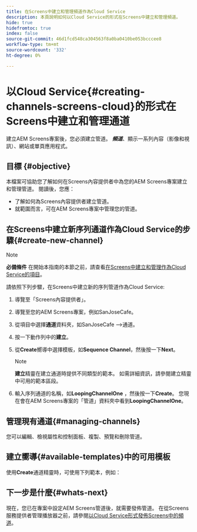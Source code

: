 ```yaml
---
title: 在Screens中建立和管理頻道作為Cloud Service
description: 本頁說明如何以Cloud Service的形式在Screens中建立和管理頻道。
hide: true
hidefromtoc: true
index: false
source-git-commit: 46d1fcd548ca304563f8a0ba0410be053bcccee8
workflow-type: tm+mt
source-wordcount: '332'
ht-degree: 0%

---
```



# 以Cloud Service{#creating-channels-screens-cloud}的形式在Screens中建立和管理通道

建立AEM Screens專案後，您必須建立管道。
***頻道***、顯示一系列內容（影像和視訊）、網站或單頁應用程式。

## 目標 {#objective}

本檔案可協助您了解如何在Screens內容提供者中為您的AEM Screens專案建立和管理管道。 閱讀後，您應：

* 了解如何為Screens內容提供者建立管道。
* 就範圍而言，可在AEM Screens專案中管理您的管道。

## 在Screens中建立新序列通道作為Cloud Service的步驟{#create-new-channel}

>[!NOTE]
>**必備條件**
>在開始本指南的本節之前，請查看[在Screens中建立和管理作為Cloud Service的項目](/help/screens-cloud/creating-content/creating-projects-screens-cloud.md)。

請依照下列步驟，在Screens中建立新的序列管道作為Cloud Service:

1. 導覽至「Screens內容提供者」。
1. 導覽至您的AEM Screens專案，例如SanJoseCafe。
1. 從項目中選擇&#x200B;**通道**&#x200B;資料夾，如SanJoseCafe —>通道。
1. 按一下動作列中的&#x200B;**建立**。
1. 從&#x200B;**Create**&#x200B;嚮導中選擇模板，如&#x200B;**Sequence Channel**，然後按一下&#x200B;**Next**。

   >[!NOTE]
   > **建立**&#x200B;精靈在建立通道時提供不同類型的範本。 如需詳細資訊，請參閱建立精靈中可用的範本區段。

1. 輸入序列通道的名稱，如&#x200B;**LoopingChannelOne** ，然後按一下&#x200B;**Create**。
您現在會在AEM Screens專案的「管道」資料夾中看到**LoopingChannelOne**。

## 管理現有通道{#managing-channels}

您可以編輯、檢視屬性和控制面板、複製、預覽和刪除管道。

## 建立嚮導{#available-templates}中的可用模板

使用&#x200B;**Create**&#x200B;通道精靈時，可使用下列範本，例如：

## 下一步是什麼{#whats-next}

現在，您已在專案中設定AEM Screens管道後，就需要發佈管道。 在從Screens服務提供者管理播放器之前，請參閱[以Cloud Service形式發佈Screens中的頻道](/help/screens-cloud/creating-content/manage-publish.md)。